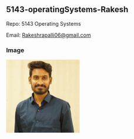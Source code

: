 ## 5143-operatingSystems-Rakesh

Repo: 5143 Operating Systems

Email: Rakeshrapalli06@gmail.com

### Image

<img src = "https://github.com/RakeshRapalli6/4883-Software-Tools/blob/main/gitpic.JPG" width = 200>
